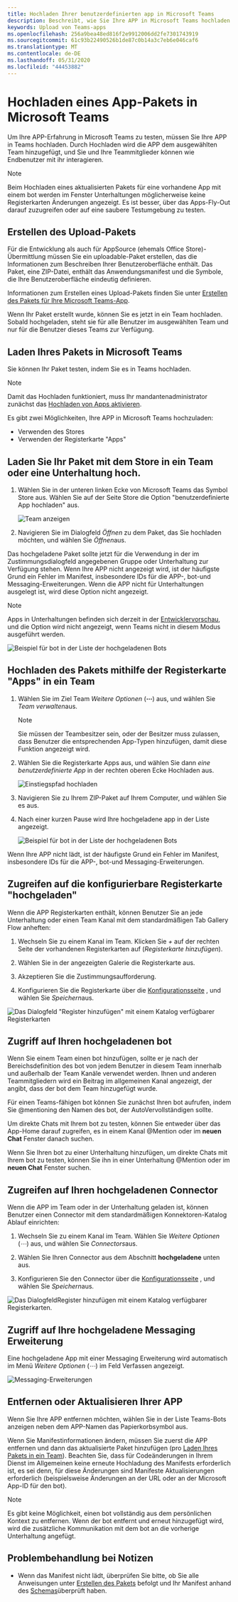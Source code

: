 ```yaml
---
title: Hochladen Ihrer benutzerdefinierten app in Microsoft Teams
description: Beschreibt, wie Sie Ihre APP in Microsoft Teams hochladen
keywords: Upload von Teams-apps
ms.openlocfilehash: 256a9bea48ed816f2e9912006dd2fe7301743919
ms.sourcegitcommit: 61c93b22490526b1de87c0b14a3c7eb6e046caf6
ms.translationtype: MT
ms.contentlocale: de-DE
ms.lasthandoff: 05/31/2020
ms.locfileid: "44453882"
---
```

# <a name="upload-an-app-package-to-microsoft-teams"></a>Hochladen eines App-Pakets in Microsoft Teams

Um Ihre APP-Erfahrung in Microsoft Teams zu testen, müssen Sie Ihre APP in Teams hochladen. Durch Hochladen wird die APP dem ausgewählten Team hinzugefügt, und Sie und Ihre Teammitglieder können wie Endbenutzer mit ihr interagieren.

> [!NOTE]
> Beim Hochladen eines aktualisierten Pakets für eine vorhandene App mit einem bot werden im Fenster Unterhaltungen möglicherweise keine Registerkarten Änderungen angezeigt. Es ist besser, über das Apps-Fly-Out darauf zuzugreifen oder auf eine saubere Testumgebung zu testen.

## <a name="create-your-upload-package"></a>Erstellen des Upload-Pakets

Für die Entwicklung als auch für AppSource (ehemals Office Store)-Übermittlung müssen Sie ein uploadable-Paket erstellen, das die Informationen zum Beschreiben Ihrer Benutzeroberfläche enthält. Das Paket, eine ZIP-Datei, enthält das Anwendungsmanifest und die Symbole, die Ihre Benutzeroberfläche eindeutig definieren.

Informationen zum Erstellen eines Upload-Pakets finden Sie unter [Erstellen des Pakets für Ihre Microsoft Teams-App](../build-and-test/apps-package.md).

Wenn Ihr Paket erstellt wurde, können Sie es jetzt in ein Team hochladen. Sobald hochgeladen, steht sie für alle Benutzer im ausgewählten Team und nur für die Benutzer dieses Teams zur Verfügung.

## <a name="load-your-package-into-teams"></a>Laden Ihres Pakets in Microsoft Teams

Sie können Ihr Paket testen, indem Sie es in Teams hochladen.

> [!NOTE]
> Damit das Hochladen funktioniert, muss Ihr mandantenadministrator zunächst das [Hochladen von Apps aktivieren](/microsoftteams/admin-settings).

Es gibt zwei Möglichkeiten, Ihre APP in Microsoft Teams hochzuladen:

* Verwenden des Stores
* Verwenden der Registerkarte "Apps"

## <a name="upload-your-package-into-a-team-or-conversation-using-the-store"></a>Laden Sie Ihr Paket mit dem Store in ein Team oder eine Unterhaltung hoch.

1. Wählen Sie in der unteren linken Ecke von Microsoft Teams das Symbol Store aus. Wählen Sie auf der Seite Store die Option "benutzerdefinierte App hochladen" aus.

   ![Team anzeigen](../../assets/images/store-upload-a-custom-app.png)

2. Navigieren Sie im Dialogfeld *Öffnen* zu dem Paket, das Sie hochladen möchten, und wählen Sie *Öffnen*aus.

Das hochgeladene Paket sollte jetzt für die Verwendung in der im Zustimmungsdialogfeld angegebenen Gruppe oder Unterhaltung zur Verfügung stehen. Wenn Ihre APP nicht angezeigt wird, ist der häufigste Grund ein Fehler im Manifest, insbesondere IDs für die APP-, bot-und Messaging-Erweiterungen. Wenn die APP nicht für Unterhaltungen ausgelegt ist, wird diese Option nicht angezeigt.

>[!NOTE]
> Apps in Unterhaltungen befinden sich derzeit in der [Entwicklervorschau](../../resources/dev-preview/developer-preview-intro.md), und die Option wird nicht angezeigt, wenn Teams nicht in diesem Modus ausgeführt werden.

![Beispiel für bot in der Liste der hochgeladenen Bots](../../assets/images/botinlist.jpg)

## <a name="upload-your-package-into-a-team-using-the-apps-tab"></a>Hochladen des Pakets mithilfe der Registerkarte "Apps" in ein Team

1. Wählen Sie im Ziel Team *Weitere Optionen* (**&#8943;**) aus, und wählen Sie *Team verwalten*aus.

   > [!NOTE]
   > Sie müssen der Teambesitzer sein, oder der Besitzer muss zulassen, dass Benutzer die entsprechenden App-Typen hinzufügen, damit diese Funktion angezeigt wird.

2. Wählen Sie die Registerkarte Apps aus, und wählen Sie dann *eine benutzerdefinierte App* in der rechten oberen Ecke Hochladen aus.

   ![Einstiegspfad hochladen](../../assets/images/UploadACustomApp.png)

3. Navigieren Sie zu Ihrem ZIP-Paket auf Ihrem Computer, und wählen Sie es aus.

4. Nach einer kurzen Pause wird Ihre hochgeladene app in der Liste angezeigt.

   ![Beispiel für bot in der Liste der hochgeladenen Bots](../../assets/images/botinlist.jpg)

Wenn Ihre APP nicht lädt, ist der häufigste Grund ein Fehler im Manifest, insbesondere IDs für die APP-, bot-und Messaging-Erweiterungen.

## <a name="accessing-your-uploaded-configurable-tab"></a>Zugreifen auf die konfigurierbare Registerkarte "hochgeladen"

Wenn die APP Registerkarten enthält, können Benutzer Sie an jede Unterhaltung oder einen Team Kanal mit dem standardmäßigen Tab Gallery Flow anheften:

1. Wechseln Sie zu einem Kanal im Team. Klicken Sie *+* auf der rechten Seite der vorhandenen Registerkarten auf (*Registerkarte hinzufügen*).

2. Wählen Sie in der angezeigten Galerie die Registerkarte aus.

3. Akzeptieren Sie die Zustimmungsaufforderung.

4. Konfigurieren Sie die Registerkarte über die [Konfigurationsseite](../../tabs/how-to/create-tab-pages/configuration-page.md) , und wählen Sie *Speichern*aus.

  ![Das Dialogfeld "Register hinzufügen" mit einem Katalog verfügbarer Registerkarten](../../assets/images/tab_gallery.png)

## <a name="accessing-your-uploaded-bot"></a>Zugriff auf Ihren hochgeladenen bot

Wenn Sie einem Team einen bot hinzufügen, sollte er je nach der Bereichsdefinition des bot von jedem Benutzer in diesem Team innerhalb und außerhalb der Team Kanäle verwendet werden. Ihnen und anderen Teammitgliedern wird ein Beitrag im allgemeinen Kanal angezeigt, der angibt, dass der bot dem Team hinzugefügt wurde.

Für einen Teams-fähigen bot können Sie zunächst Ihren bot aufrufen, indem Sie @mentioning den Namen des bot, der AutoVervollständigen sollte.

Um direkte Chats mit Ihrem bot zu testen, können Sie entweder über das App-Home darauf zugreifen, es in einem Kanal @Mention oder im **neuen Chat** Fenster danach suchen.

Wenn Sie Ihren bot zu einer Unterhaltung hinzufügen, um direkte Chats mit Ihrem bot zu testen, können Sie ihn in einer Unterhaltung @Mention oder im **neuen Chat** Fenster suchen.

## <a name="accessing-your-uploaded-connector"></a>Zugreifen auf Ihren hochgeladenen Connector

Wenn die APP im Team oder in der Unterhaltung geladen ist, können Benutzer einen Connector mit dem standardmäßigen Konnektoren-Katalog Ablauf einrichten:

1. Wechseln Sie zu einem Kanal im Team. Wählen Sie *Weitere Optionen* (*&#8943;*) aus, und wählen Sie *Connectors*aus.

2. Wählen Sie Ihren Connector aus dem Abschnitt **hochgeladene** unten aus.

3. Konfigurieren Sie den Connector über die [Konfigurationsseite](../../webhooks-and-connectors/how-to/connectors-creating.md) , und wählen Sie *Speichern*aus.

  ![Das DialogfeldRegister hinzufügen mit einem Katalog verfügbarer Registerkarten.](../../assets/images/connector_gallery.png)

## <a name="accessing-your-uploaded-messaging-extension"></a>Zugriff auf Ihre hochgeladene Messaging Erweiterung

Eine hochgeladene App mit einer Messaging Erweiterung wird automatisch im Menü *Weitere Optionen* (*&#8943;*) im Feld Verfassen angezeigt.

![Messaging-Erweiterungen](../../assets/images/compose-extensions/cesampleapp.png)

## <a name="removing-or-updating-your-app"></a>Entfernen oder Aktualisieren Ihrer APP

Wenn Sie Ihre APP entfernen möchten, wählen Sie in der Liste Teams-Bots anzeigen neben dem APP-Namen das Papierkorbsymbol aus.

Wenn Sie Manifestinformationen ändern, müssen Sie zuerst die APP entfernen und dann das aktualisierte Paket hinzufügen (pro [Laden Ihres Pakets in ein Team](#load-your-package-into-teams)). Beachten Sie, dass für Codeänderungen in Ihrem Dienst im Allgemeinen keine erneute Hochladung des Manifests erforderlich ist, es sei denn, für diese Änderungen sind Manifeste Aktualisierungen erforderlich (beispielsweise Änderungen an der URL oder an der Microsoft App-ID für den bot).

> [!NOTE]
> Es gibt keine Möglichkeit, einen bot vollständig aus dem persönlichen Kontext zu entfernen. Wenn der bot entfernt und erneut hinzugefügt wird, wird die zusätzliche Kommunikation mit dem bot an die vorherige Unterhaltung angefügt.

## <a name="troubleshooting-notes"></a>Problembehandlung bei Notizen

* Wenn das Manifest nicht lädt, überprüfen Sie bitte, ob Sie alle Anweisungen unter [Erstellen des Pakets](../../concepts/build-and-test/apps-package.md) befolgt und Ihr Manifest anhand des [Schemas](../../resources/schema/manifest-schema.md)überprüft haben.

